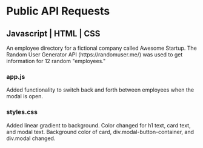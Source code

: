 # Public API Requests
<h2>Javascript | HTML | CSS</h2>
<p>An employee directory for a fictional company called Awesome Startup. The Random User Generator API (https://randomuser.me/) was used to get information for 12 random "employees."</p> 
<h3>app.js</h3>
Added functionality to switch back and forth between employees when the modal is open.
<h3>styles.css</h3>
Added linear gradient to background. Color changed for h1 text, card text, and modal text. Background color of card, div.modal-button-container, and div.modal changed.
